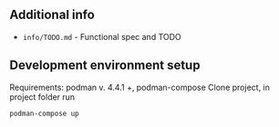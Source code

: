 ## Additional info

- `info/TODO.md` - Functional spec and TODO

## Development environment setup

Requirements: podman v. 4.4.1 +, podman-compose
Clone project, in project folder run

```
podman-compose up

```
